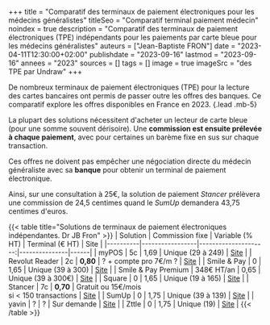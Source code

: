 +++
title = "Comparatif des terminaux de paiement électroniques pour les médecins généralistes"
titleSeo = "Comparatif terminal paiement médecin"
noindex = true
description = "Comparatif des terminaux de paiement électroniques (TPE) indépendants pour les paiements par carte bleue pour les médecins généralistes"
auteurs = ["Jean-Baptiste FRON"]
date = "2023-04-11T12:30:00+02:00"
publishdate = "2023-09-16"
lastmod = "2023-09-16"
annees = "2023"
sources = []
tags = []
image = true
imageSrc = "des TPE par Undraw"
+++

De nombreux terminaux de paiement électroniques (TPE) pour la lecture des cartes bancaires ont permis de passer outre les offres des banques. Ce comparatif explore les offres disponibles en France en 2023.
{.lead .mb-5}

La plupart des solutions nécessitent d'acheter un lecteur de carte bleue (pour une somme souvent dérisoire). Une **commission est ensuite prélevée à chaque paiement**, avec pour certaines un barème fixe en sus sur chaque transaction.

Ces offres ne doivent pas empêcher une négociation directe du médecin généraliste avec sa **banque** pour obtenir un terminal de paiement électronique.

Ainsi, sur une consultation à 25€, la solution de paiement *Stancer* prélèvera une commission de 24,5 centimes quand le *SumUp* demandera 43,75 centimes d'euros.

{{< table title="Solutions de terminaux de paiement électroniques indépendantes. Dr JB Fron" >}}
| Solution | Commission fixe | Variable (% HT)      | Terminal (€ HT) | Site |
|----------|-----------------|---------------------:|---------------|------|
| myPOS    |  5c | 1,69 | Unique (29 à 249) | [Site](https://www.mypos.com/fr-fr/pricing-and-fees) |
| Revolut Reader | 2c | **0,80** | ? + compte pro 7€/m ? | [Site](https://www.revolut.com/fr-FR/business/revolut-reader/) |
| Smile & Pay | 0 | 1,65 | Unique (39 à 300) | [Site](https://www.smileandpay.com/) |
| Smile & Pay Premium | 348€ HT/an | 0,65 | Unique (39 à 300€) | [Site](https://www.smileandpay.com/) |
| Square | 0 | 1,65 | Unique (19 à 165) | [Site](https://squareup.com/fr/fr) |
| Stancer | 7c | **0,70** | Gratuit ou 15€/mois<br>si < 150 transactions | [Site](https://www.stancer.com/fr/) |
| SumUp | 0 | 1,75 | Unique (39 à 139) | [Site](https://www.sumup.com/fr-fr/) |
| yavin | ?  | ?     | Sur demande | [Site](https://yavin.com/) |
| Zttle | 0 | 1,75 | Unique (19) | [Site](https://www.zettle.com/fr/paiements/lecteur-carte-bancaire) |
{{< /table >}}
